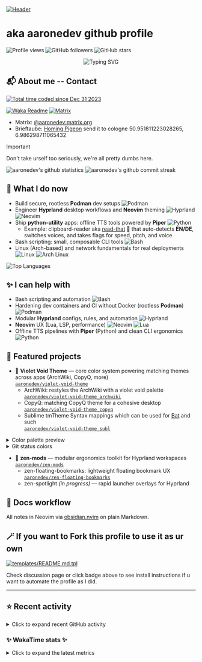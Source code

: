 [![Header](https://capsule-render.vercel.app/api?type=waving&color=0:1a0f2e,50:2d1b4e,100:1a0f2e&height=300&section=header&text=Oi,%20World!%20I'm%20Aaron&fontSize=70&fontColor=f0f0f5&animation=fadeIn&fontAlignY=38&desc=Linux%20enthusiast%20•%20Hyprland%20workflows%20•%20Neovim%20configs&descSize=20&descAlignY=55)](https://github.com/aaronedev)

# aka aaronedev github profile


![Profile views](https://komarev.com/ghpvc/?username=ahrwn&label=Profile%20views&color=7745bf&)
![GitHub followers](https://img.shields.io/github/followers/aaronedev?style=flat&logo=github&label=Followers&color=7c60d1)
![GitHub stars](https://img.shields.io/github/stars/aaronedev?style=flat&logo=github&label=Stars&color=fd7cff)

<p align="center">
  <img src="https://readme-typing-svg.demolab.com?font=Fira+Code&size=22&duration=3000&pause=1000&color=7C60D1&center=true&vCenter=true&multiline=false&repeat=true&width=600&lines=Linux+desktop+engineering;rootless+containers;Hyprland+workflows;Neovim+configs+%26+Themes" alt="Typing SVG" />
</p>

## 📬 About me -- Contact

<a href="https://wakatime.com/@018cc02c-e893-42e6-b1c7-48cb3ef3ccfe">
  <img
    src="https://wakatime.com/badge/user/018cc02c-e893-42e6-b1c7-48cb3ef3ccfe.svg?style=flat"
    alt="Total time coded since Dec 31 2023"
    style="filter: hue-rotate(90deg);" />
</a>

[![Waka Readme](https://github.com/aaronedev/aaronedev/actions/workflows/readme.yaml/badge.svg)](https://github.com/aaronedev/aaronedev/actions/workflows/readme.yaml)
[![Matrix](https://img.shields.io/badge/Matrix-000000?style=flat&logo=matrix&logoColor=ffffff)](https://matrix.to/#/@aaronedev:matrix.org)

- Matrix: <a href="https://matrix.to/#/@aaronedev:matrix.org" target="_blank">@aaronedev:matrix.org</a>
- Brieftaube: <a href="https://de.wikipedia.org/wiki/Brieftaube" target="_blank">Homing Pigeon</a> send it to cologne 50.951811223028265, 6.986298711065432

> [!IMPORTANT]
> Don't take urself too seriously, we're all pretty dumbs here.

<div class="badges-githubstats">
  <img src="https://github-readme-stats.vercel.app/api?username=aaronedev&show_icons=true&hide_border=true&count_private=true&bg_color=111%2C082421%2C0D1117&title_color=7c60d1&text_color=f0f0f5&icon_color=319e8d&border_color=131313&border_radius=10" alt="aaronedev's github statistics" height="140" />
  <img src="https://github-readme-streak-stats.herokuapp.com/?user=aaronedev&hide_border=true&background=082421&border=131313&stroke=c7b8ff&ring=fd7cff&fire=fd0098&currStreakNum=c7b8ff&currStreakLabel=7c60d1&sideNums=c7b8ff&sideLabels=7c60d1&dates=f0f0f5&border_radius=10" alt="aaronedev's github commit streak" height="140" />
</div>

## 🔧 What I do now
- Build secure, rootless **Podman** dev setups ![Podman](https://img.shields.io/badge/Podman-7c60d1?style=flat&logo=podman&logoColor=ffffff)
- Engineer **Hyprland** desktop workflows and **Neovim** theming ![Hyprland](https://img.shields.io/badge/Hyprland-fd0098?style=flat&logo=hyprland&logoColor=ffffff) ![Neovim](https://img.shields.io/badge/Neovim-42ff97?style=flat&logo=neovim&logoColor=0b0b0b)
- Ship **python-utility** apps: offline TTS tools powered by **Piper** ![Python](https://img.shields.io/badge/Python-319e8d?style=flat&logo=python&logoColor=ffffff)
  - Example: clipboard-reader aka [read-that](https://github.com/aaronedev/read-that) 📢
 that auto-detects **EN/DE**, switches voices, and takes flags for speed, pitch, and voice
- Bash scripting: small, composable CLI tools ![Bash](https://img.shields.io/badge/Bash-fd0098?style=flat&logo=gnu-bash&logoColor=ffffff)
- Linux (Arch-based) and network fundamentals for real deployments ![Linux](https://img.shields.io/badge/Linux-00fff9?style=flat&logo=linux&logoColor=0b0b0b) ![Arch Linux](https://img.shields.io/badge/Arch_Linux-29adff?style=flat&logo=arch-linux&logoColor=ffffff)

<div>
  <img src="https://github-readme-stats.vercel.app/api/top-langs/?username=aaronedev&layout=compact&bg_color=111%2C082421%2C0D1117&title_color=7c60d1&text_color=f0f0f5&hide_border=true&border_radius=10&border_color=131313" alt="Top Languages" />
</div>

## ✨ I can help with
- Bash scripting and automation ![Bash](https://img.shields.io/badge/Bash-fd0098?style=flat&logo=gnu-bash&logoColor=ffffff)
- Hardening dev containers and CI without Docker (rootless **Podman**) ![Podman](https://img.shields.io/badge/Podman-7c60d1?style=flat&logo=podman&logoColor=ffffff)
- Modular **Hyprland** configs, rules, and automation ![Hyprland](https://img.shields.io/badge/Hyprland-fd0098?style=flat&logo=hyprland&logoColor=ffffff)
- **Neovim** UX (Lua, LSP, performance) ![Neovim](https://img.shields.io/badge/Neovim-42ff97?style=flat&logo=neovim&logoColor=0b0b0b) ![Lua](https://img.shields.io/badge/Lua-42ff97?style=flat&logo=lua&logoColor=0b0b0b)
- Offline TTS pipelines with **Piper** (Python) and clean CLI ergonomics ![Python](https://img.shields.io/badge/Python-319e8d?style=flat&logo=python&logoColor=ffffff)

## 🌟 Featured projects
- 🎨 **Violet Void Theme** — core color system powering matching themes across apps (ArchWiki, CopyQ, more)\
  [`aaronedev/violet-void-theme`](https://github.com/aaronedev/violet-void-theme)
  - ArchWiki: restyles the ArchWiki with a violet void palette\
    [`aaronedev/violet-void-theme_archwiki`](https://github.com/aaronedev/violet-void-theme_archwiki)
  - CopyQ: matching CopyQ theme for a cohesive desktop\
    [`aaronedev/violet-void-theme_copyq`](https://github.com/aaronedev/violet-void-theme_copyq)
  - Sublime tmTheme Syntax mappings which can be used for [Bat](https://github.com/sharkdp/bat) and such\
    [`aaronedev/violet-void-theme_subl`](https://github.com/aaronedev/violet-void-theme_subl)

<details>
  <summary>Color palette preview</summary>

  <table>
    <tbody>
      <tr>
        <td align="center"><img src="https://singlecolorimage.com/get/0f0f0f/80x40" alt="#0f0f0f swatch"><br><code>bg</code><br><code>#0f0f0f</code></td>
        <td align="center"><img src="https://singlecolorimage.com/get/0e0e0e/80x40" alt="#0e0e0e swatch"><br><code>bg_dark</code><br><code>#0e0e0e</code></td>
        <td align="center"><img src="https://singlecolorimage.com/get/1b1b1b/80x40" alt="#1b1b1b swatch"><br><code>bg_dark1</code><br><code>#1b1b1b</code></td>
        <td align="center"><img src="https://singlecolorimage.com/get/191919/80x40" alt="#191919 swatch"><br><code>bg_highlight</code><br><code>#191919</code></td>
        <td align="center"><img src="https://singlecolorimage.com/get/29adff/80x40" alt="#29adff swatch"><br><code>blue</code><br><code>#29adff</code></td>
      </tr>
      <tr>
        <td align="center"><img src="https://singlecolorimage.com/get/70c8ff/80x40" alt="#70c8ff swatch"><br><code>blue0</code><br><code>#70c8ff</code></td>
        <td align="center"><img src="https://singlecolorimage.com/get/b6e3ff/80x40" alt="#b6e3ff swatch"><br><code>blue1</code><br><code>#b6e3ff</code></td>
        <td align="center"><img src="https://singlecolorimage.com/get/2cbecf/80x40" alt="#2cbecf swatch"><br><code>blue2</code><br><code>#2cbecf</code></td>
        <td align="center"><img src="https://singlecolorimage.com/get/00a8a4/80x40" alt="#00a8a4 swatch"><br><code>blue5</code><br><code>#00a8a4</code></td>
        <td align="center"><img src="https://singlecolorimage.com/get/b4f9f8/80x40" alt="#b4f9f8 swatch"><br><code>blue6</code><br><code>#b4f9f8</code></td>
      </tr>
      <tr>
        <td align="center"><img src="https://singlecolorimage.com/get/4b8afe/80x40" alt="#4b8afe swatch"><br><code>blue7</code><br><code>#4b8afe</code></td>
        <td align="center"><img src="https://singlecolorimage.com/get/414141/80x40" alt="#414141 swatch"><br><code>comment</code><br><code>#414141</code></td>
        <td align="center"><img src="https://singlecolorimage.com/get/00fff9/80x40" alt="#00fff9 swatch"><br><code>cyan</code><br><code>#00fff9</code></td>
        <td align="center"><img src="https://singlecolorimage.com/get/212121/80x40" alt="#212121 swatch"><br><code>dark3</code><br><code>#212121</code></td>
        <td align="center"><img src="https://singlecolorimage.com/get/242424/80x40" alt="#242424 swatch"><br><code>dark5</code><br><code>#242424</code></td>
      </tr>
      <tr>
        <td align="center"><img src="https://singlecolorimage.com/get/f0f0f5/80x40" alt="#f0f0f5 swatch"><br><code>fg</code><br><code>#f0f0f5</code></td>
        <td align="center"><img src="https://singlecolorimage.com/get/303030/80x40" alt="#303030 swatch"><br><code>fg_dark</code><br><code>#303030</code></td>
        <td align="center"><img src="https://singlecolorimage.com/get/313131/80x40" alt="#313131 swatch"><br><code>fg_gutter</code><br><code>#313131</code></td>
        <td align="center"><img src="https://singlecolorimage.com/get/42ff97/80x40" alt="#42ff97 swatch"><br><code>green</code><br><code>#42ff97</code></td>
        <td align="center"><img src="https://singlecolorimage.com/get/42ffad/80x40" alt="#42ffad swatch"><br><code>green1</code><br><code>#42ffad</code></td>
      </tr>
      <tr>
        <td align="center"><img src="https://singlecolorimage.com/get/08bdba/80x40" alt="#08bdba swatch"><br><code>green2</code><br><code>#08bdba</code></td>
        <td align="center"><img src="https://singlecolorimage.com/get/fd7cff/80x40" alt="#fd7cff swatch"><br><code>magenta</code><br><code>#fd7cff</code></td>
        <td align="center"><img src="https://singlecolorimage.com/get/fd0098/80x40" alt="#fd0098 swatch"><br><code>magenta2</code><br><code>#fd0098</code></td>
        <td align="center"><img src="https://singlecolorimage.com/get/ff7c7e/80x40" alt="#ff7c7e swatch"><br><code>orange</code><br><code>#ff7c7e</code></td>
        <td align="center"><img src="https://singlecolorimage.com/get/bb7cff/80x40" alt="#bb7cff swatch"><br><code>purple</code><br><code>#bb7cff</code></td>
      </tr>
      <tr>
        <td align="center"><img src="https://singlecolorimage.com/get/ff004b/80x40" alt="#ff004b swatch"><br><code>red</code><br><code>#ff004b</code></td>
        <td align="center"><img src="https://singlecolorimage.com/get/ff1a67/80x40" alt="#ff1a67 swatch"><br><code>red1</code><br><code>#ff1a67</code></td>
        <td align="center"><img src="https://singlecolorimage.com/get/181818/80x40" alt="#181818 swatch"><br><code>terminal_black</code><br><code>#181818</code></td>
        <td align="center"><img src="https://singlecolorimage.com/get/319e8d/80x40" alt="#319e8d swatch"><br><code>teal</code><br><code>#319e8d</code></td>
        <td align="center"><img src="https://singlecolorimage.com/get/7c60d1/80x40" alt="#7c60d1 swatch"><br><code>yellow</code><br><code>#7c60d1</code></td>
      </tr>
    </tbody>
  </table>
</details>

<details>
  <summary>Git status colors</summary>

  <table>
    <tbody>
      <tr>
        <td align="center"><img src="https://singlecolorimage.com/get/4bff42/80x40" alt="#4bff42 swatch"><br><code>add</code><br><code>#4bff42</code></td>
        <td align="center"><img src="https://singlecolorimage.com/get/29ffe6/80x40" alt="#29ffe6 swatch"><br><code>change</code><br><code>#29ffe6</code></td>
        <td align="center"><img src="https://singlecolorimage.com/get/800025/80x40" alt="#800025 swatch"><br><code>delete</code><br><code>#800025</code></td>
      </tr>
    </tbody>
  </table>
</details>

- 🧩 **zen-mods** — modular ergonomics toolkit for Hyprland workspaces\
  [`aaronedev/zen-mods`](https://github.com/aaronedev/zen-mods)
  - zen-floating-bookmarks: lightweight floating bookmark UX\
    [`aaronedev/zen-floating-bookmarks`](https://github.com/aaronedev/zen-floating-bookmarks)
  - zen-spotlight *(in progress)* — rapid launcher overlays for Hyprland

## 📝 Docs workflow
All notes in Neovim via [obsidian.nvim](https://github.com/obsidian-nvim/obsidian.nvim) on plain Markdown.


## 🪄 If you want to Fork this profile to use it as ur own

[![templates/README.md.tpl](https://img.shields.io/badge/templates-README.md.tpl-2ea44f?logo=github&labelColor=161b22)](https://github.com/aaronedev/aaronedev/discussions/7)

Check discussion page or click badge above to see install instructions if u want
to automate the profile as I did.

---

## ⭐ Recent activity

<details>
  <summary>Click to expand recent GitHub activity</summary>



### 🔁 Fresh Pull Requests

- 🟣 [feat: added previewBack and previewQuit to quickly close/quit](https://github.com/savedra1/clipse/pull/264) in [`savedra1/clipse`](https://github.com/savedra1/clipse) • 3 days ago\
  <sub>Configurable TUI clipboard manager for Unix</sub>

- ⚫ [Add quit/close keybindings to preview](https://github.com/savedra1/clipse/pull/263) in [`savedra1/clipse`](https://github.com/savedra1/clipse) • 4 days ago\
  <sub>Configurable TUI clipboard manager for Unix</sub>

- ⚫ [🐛 fix: config version fixed from 1.1.14 to 1.1.16](https://github.com/hyprland-community/hyprland-autoname-workspaces/pull/129) in [`hyprland-community/hyprland-autoname-workspaces`](https://github.com/hyprland-community/hyprland-autoname-workspaces) • 3 months ago\
  <sub>Hyprland autoname workspaces 🪟 [maintainers=@cyrinux,@maximbaz,@matt-fff] </sub>

- 🟢 [New version: Google.Chrome.Dev version 122.0.6226.2](https://github.com/microsoft/winget-pkgs/pull/133318) in [`microsoft/winget-pkgs`](https://github.com/microsoft/winget-pkgs) • 2 years ago\
  <sub>The Microsoft community Windows Package Manager manifest repository</sub>





### 🛠️ Latest Contributions

- 🔗 [`aaronedev/github-readme-streak-stats`](https://github.com/aaronedev/github-readme-streak-stats) • 1 week ago

- 🔗 [`aaronedev/violet-void-theme_subl`](https://github.com/aaronedev/violet-void-theme_subl) • 1 week ago

- 🔗 [`aaronedev/nerdfont-icon-rofi-picker`](https://github.com/aaronedev/nerdfont-icon-rofi-picker) • 1 week ago\
  <sub>A simple rofi-based picker for nerd font icons. Browse through thousands of icons with fuzzy search and copy them to your clipboard.</sub>

- 🔗 [`aaronedev/violet-void-theme_archwiki`](https://github.com/aaronedev/violet-void-theme_archwiki) • 1 month ago\
  <sub>Dark Violet-Void theme using a consistent handcrafted color palette for a unified look across the OS and web. I use those colors for my whole OS, and it&#39;s🔥</sub>

- 🔗 [`aaronedev/zen-floating-bookmarks`](https://github.com/aaronedev/zen-floating-bookmarks) • 1 month ago\
  <sub>zen-browser mod floating bookmarks </sub>



</details>

### ✨ WakaTime stats ✨
<details>
  <summary>Click to expand the latest metrics</summary>

<!--START_SECTION:waka-->
**🐱 My GitHub Data** 

> 📦 4.3 MB Used in GitHub's Storage 
 > 
> 🏆 5,426 Contributions in the Year 2025
 > 
> 💼 Opted to Hire
 > 
> 📜 27 Public Repositories 
 > 
> 🔑 99 Private Repositories 
 > 
**I'm an Early 🐤** 

```text
🌞 Morning                42 commits          ⬛⬛⬛⬛⬛⬜⬜⬜⬜⬜⬜⬜⬜⬜⬜⬜⬜⬜⬜⬜⬜⬜⬜⬜⬜   21.99 % 
🌆 Daytime                81 commits          ⬛⬛⬛⬛⬛⬛⬛⬛⬛⬛⬛⬜⬜⬜⬜⬜⬜⬜⬜⬜⬜⬜⬜⬜⬜   42.41 % 
🌃 Evening                29 commits          ⬛⬛⬛⬛⬜⬜⬜⬜⬜⬜⬜⬜⬜⬜⬜⬜⬜⬜⬜⬜⬜⬜⬜⬜⬜   15.18 % 
🌙 Night                  39 commits          ⬛⬛⬛⬛⬛⬜⬜⬜⬜⬜⬜⬜⬜⬜⬜⬜⬜⬜⬜⬜⬜⬜⬜⬜⬜   20.42 % 
```
📅 **I'm Most Productive on Monday** 

```text
Monday                   67 commits          ⬛⬛⬛⬛⬛⬛⬛⬛⬛⬜⬜⬜⬜⬜⬜⬜⬜⬜⬜⬜⬜⬜⬜⬜⬜   35.08 % 
Tuesday                  15 commits          ⬛⬛⬜⬜⬜⬜⬜⬜⬜⬜⬜⬜⬜⬜⬜⬜⬜⬜⬜⬜⬜⬜⬜⬜⬜   07.85 % 
Wednesday                36 commits          ⬛⬛⬛⬛⬛⬜⬜⬜⬜⬜⬜⬜⬜⬜⬜⬜⬜⬜⬜⬜⬜⬜⬜⬜⬜   18.85 % 
Thursday                 11 commits          ⬛⬜⬜⬜⬜⬜⬜⬜⬜⬜⬜⬜⬜⬜⬜⬜⬜⬜⬜⬜⬜⬜⬜⬜⬜   05.76 % 
Friday                   26 commits          ⬛⬛⬛⬜⬜⬜⬜⬜⬜⬜⬜⬜⬜⬜⬜⬜⬜⬜⬜⬜⬜⬜⬜⬜⬜   13.61 % 
Saturday                 6 commits           ⬛⬜⬜⬜⬜⬜⬜⬜⬜⬜⬜⬜⬜⬜⬜⬜⬜⬜⬜⬜⬜⬜⬜⬜⬜   03.14 % 
Sunday                   30 commits          ⬛⬛⬛⬛⬜⬜⬜⬜⬜⬜⬜⬜⬜⬜⬜⬜⬜⬜⬜⬜⬜⬜⬜⬜⬜   15.71 % 
```


📊 **This Week I Spent My Time On** 

```text
🕑︎ Time Zone: Europe/Berlin

💬 Programming Languages: 
Lua                      5 hrs 37 mins       ⬛⬛⬛⬛⬛⬜⬜⬜⬜⬜⬜⬜⬜⬜⬜⬜⬜⬜⬜⬜⬜⬜⬜⬜⬜   19.19 % 
Markdown                 4 hrs 42 mins       ⬛⬛⬛⬛⬜⬜⬜⬜⬜⬜⬜⬜⬜⬜⬜⬜⬜⬜⬜⬜⬜⬜⬜⬜⬜   16.09 % 
TOML                     3 hrs 57 mins       ⬛⬛⬛⬜⬜⬜⬜⬜⬜⬜⬜⬜⬜⬜⬜⬜⬜⬜⬜⬜⬜⬜⬜⬜⬜   13.54 % 
Python                   1 hr 59 mins        ⬛⬛⬜⬜⬜⬜⬜⬜⬜⬜⬜⬜⬜⬜⬜⬜⬜⬜⬜⬜⬜⬜⬜⬜⬜   06.77 % 
YAML                     1 hr 56 mins        ⬛⬛⬜⬜⬜⬜⬜⬜⬜⬜⬜⬜⬜⬜⬜⬜⬜⬜⬜⬜⬜⬜⬜⬜⬜   06.65 % 

🔥 Editors: 
Neovim                   29 hrs 11 mins      ⬛⬛⬛⬛⬛⬛⬛⬛⬛⬛⬛⬛⬛⬛⬛⬛⬛⬛⬛⬛⬛⬛⬛⬛⬛   99.70 % 
VS Code                  5 mins              ⬜⬜⬜⬜⬜⬜⬜⬜⬜⬜⬜⬜⬜⬜⬜⬜⬜⬜⬜⬜⬜⬜⬜⬜⬜   00.30 % 

🐱‍💻 Projects: 
dotfiles                 17 hrs              ⬛⬛⬛⬛⬛⬛⬛⬛⬛⬛⬛⬛⬛⬛⬛⬜⬜⬜⬜⬜⬜⬜⬜⬜⬜   58.08 % 
read-that                3 hrs 23 mins       ⬛⬛⬛⬜⬜⬜⬜⬜⬜⬜⬜⬜⬜⬜⬜⬜⬜⬜⬜⬜⬜⬜⬜⬜⬜   11.60 % 
cheatsheets              2 hrs 9 mins        ⬛⬛⬜⬜⬜⬜⬜⬜⬜⬜⬜⬜⬜⬜⬜⬜⬜⬜⬜⬜⬜⬜⬜⬜⬜   07.37 % 
Unknown Project          1 hr 43 mins        ⬛⬜⬜⬜⬜⬜⬜⬜⬜⬜⬜⬜⬜⬜⬜⬜⬜⬜⬜⬜⬜⬜⬜⬜⬜   05.91 % 
aaronedev                1 hr 18 mins        ⬛⬜⬜⬜⬜⬜⬜⬜⬜⬜⬜⬜⬜⬜⬜⬜⬜⬜⬜⬜⬜⬜⬜⬜⬜   04.45 % 

💻 Operating System: 
Linux                    29 hrs 11 mins      ⬛⬛⬛⬛⬛⬛⬛⬛⬛⬛⬛⬛⬛⬛⬛⬛⬛⬛⬛⬛⬛⬛⬛⬛⬛   99.70 % 
Windows                  5 mins              ⬜⬜⬜⬜⬜⬜⬜⬜⬜⬜⬜⬜⬜⬜⬜⬜⬜⬜⬜⬜⬜⬜⬜⬜⬜   00.30 % 
```

**I Mostly Code in Shell** 

```text
Shell                    18 repos            ⬛⬛⬛⬛⬛⬛⬜⬜⬜⬜⬜⬜⬜⬜⬜⬜⬜⬜⬜⬜⬜⬜⬜⬜⬜   23.68 % 
HTML                     8 repos             ⬛⬛⬛⬜⬜⬜⬜⬜⬜⬜⬜⬜⬜⬜⬜⬜⬜⬜⬜⬜⬜⬜⬜⬜⬜   10.53 % 
Python                   4 repos             ⬛⬜⬜⬜⬜⬜⬜⬜⬜⬜⬜⬜⬜⬜⬜⬜⬜⬜⬜⬜⬜⬜⬜⬜⬜   05.26 % 
PHP                      2 repos             ⬛⬜⬜⬜⬜⬜⬜⬜⬜⬜⬜⬜⬜⬜⬜⬜⬜⬜⬜⬜⬜⬜⬜⬜⬜   02.63 % 
Stylus                   2 repos             ⬛⬜⬜⬜⬜⬜⬜⬜⬜⬜⬜⬜⬜⬜⬜⬜⬜⬜⬜⬜⬜⬜⬜⬜⬜   02.63 % 
```



**Timeline**

![Lines of Code chart](https://raw.githubusercontent.com/aaronedev/aaronedev/main/assets/bar_graph.png)


 Last Updated on 13/10/2025 18:07:59 UTC
<!--END_SECTION:waka-->

</details>

